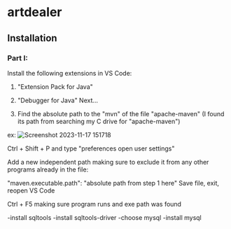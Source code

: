 # artdealer

## Installation
### Part I:
Install the following extensions in VS Code:
1) "Extension Pack for Java"
2) "Debugger for Java"
Next...

1) Find the absolute path to the "mvn" of the file "apache-maven" (I found its path from searching my C drive for "apache-maven")
   
ex: ![Screenshot 2023-11-17 151718](https://github.com/lasttycoon2506/artdealer/assets/114425878/a0f39f21-7cf5-44e5-af86-02b39b67f309)


Ctrl + Shift + P and type "preferences open user settings"

Add a new independent path making sure to exclude it from any other programs already in the file:

"maven.executable.path": "absolute path from step 1 here"
Save file, exit, reopen VS Code

Ctrl + F5 making sure program runs and exe path was found

-install sqltools -install sqltools-driver -choose mysql -install mysql
